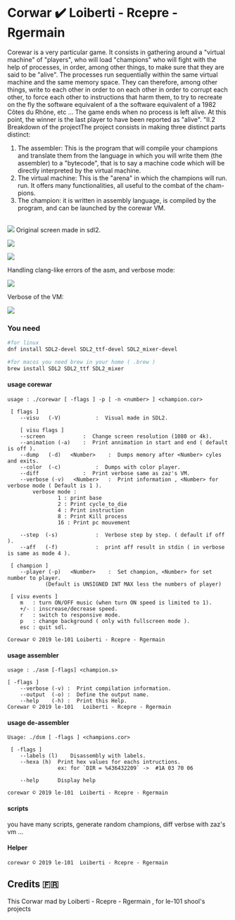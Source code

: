 # Corwar :heavy_check_mark: Loiberti - Rcepre - Rgermain

Corewar is a very particular game.
It consists in gathering around a "virtual machine" of "players",
who will load "champions" who will fight with the help of processes,
in order, among other things, to make sure that they are said to be "alive".
The processes run sequentially within the same virtual machine
and the same memory space. They can therefore, among other things, write to each other in order to
on each other in order to corrupt each other, to force each other to
instructions that harm them, to try to recreate on the fly the software equivalent of a
the software equivalent of a 1982 Côtes du Rhône, etc ...
The game ends when no process is left alive.
At this point, the winner is the last player to have been reported as "alive".
"II.2 Breakdown of the projectThe project consists in making three distinct parts
distinct:

1.  The assembler: This is the program that will compile your champions and
    translate them from the language in which you will write them (the assembler)
    to a "bytecode", that is to say a machine code which will be directly interpreted
    by the virtual machine.
2.  The virtual machine: This is the "arena" in which the champions will run.
    run.
    It offers many functionalities, all useful to the combat of the
    cham-pions.
3.  The champion: it is written in assembly language, is compiled by the
    program, and can be launched by the corewar VM.

<br />
<img src="/readme_img/corewar.jpg" />
Original screen made in sdl2.

![](/readme_img/corewar2.png)

![](/readme_img/corewar3.png)

Handling clang-like errors of the asm, and verbose mode:

![](/readme_img/asm_pict.png)

Verbose of the VM:

![](/readme_img/verbose_vm.png)

### You need

```bash
#for linux
dnf install SDL2-devel SDL2_ttf-devel SDL2_mixer-devel

#for macos you need brew in your home ( .brew )
brew install SDL2 SDL2_ttf SDL2_mixer

```

#### usage corewar

```
usage : ./corewar [ -flags ] -p [ -n <number> ] <champion.cor>

 [ flags ]
  	--visu	 (-V)			:  Visual made in SDL2.

	[ visu flags ]
	--screen			:  Change screen resolution (1080 or 4k).
	--animation (-a)	:  Print annimation in start and end ( default is off ).
	--dump	 (-d)   <Number>	:  Dumps memory after <Number> cyles and exits.
	--color	 (-c)			:  Dumps with color player.
	--diff				:  Print verbose same as zaz's VM.
  	--verbose (-v)   <Number>	:  Print information , <Number> for verbose mode ( Default is 1 ).
		verbose mode :
				1 : print base
				2 : Print cycle_to_die
				4 : Print instruction
				8 : Print Kill process
				16 : Print pc mouvement

	--step	(-s)			:  Verbose step by step. ( default if off ).
	--aff	(-f)			:  print aff result in stdin ( in verbose is same as mode 4 ).

 [ champion ]
	--player (-p)   <Number>	:  Set champion, <Number> for set number to player.
			(Default is UNSIGNED INT MAX less the numbers of player)

 [ visu events ]
	m   : turn ON/OFF music (when turn ON speed is limited to 1).
	+/- : inscrease/decrease speed.
	r   : switch to responsive mode.
	p   : change background ( only with fullscreen mode ).
	esc : quit sdl.

Corewar © 2019 le-101 Loiberti - Rcepre - Rgermain
```

#### usage assembler

```
usage : ./asm [-flags] <champion.s>

[ -flags ]
	--verbose (-v) :  Print compilation information.
	--output  (-o) :  Define the output name.
	--help    (-h) :  Print this Help.
Corewar	© 2019 le-101   Loiberti - Rcepre - Rgermain
```

#### usage de-assembler

```
Usage: ./dsm [ -flags ] <champions.cor>

 [ -flags ]
	--labels (l)	Disassembly with labels.
	--hexa (h)	Print hex values for eachs intructions.
				ex: for `DIR = %436432209` ->  #1A 03 70 06

	--help		Display help

corewar © 2019 le-101  Loiberti - Rcepre - Rgermain
```

#### scripts

you have many scripts, generate random champions, diff verbse with zaz's vm ...

#### Helper

```
corewar © 2019 le-101  Loiberti - Rcepre - Rgermain
```

## Credits :fr:

This Corwar mad by Loiberti - Rcepre - Rgermain , for le-101 shool's projects

